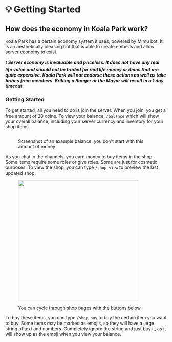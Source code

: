 # 💡 Getting Started

## How does the economy in Koala Park work?

Koala Park has a certain economy system it uses, powered by Mimu bot. It is an aesthetically pleasing bot that is able to create embeds and allow server economy to exist.

❗ _**Server economy is invaluable and priceless. It does not have any real life value and should not be traded for real life money or items that are quite expensive. Koala Park will not endorse these actions as well as take bribes from members. Bribing a Ranger or the Mayor will result in a 1 day timeout.**_

### Getting Started

To get started, all you need to do is join the server. When you join, you get a free amount of 20 coins. To view your balance, `/balance` which will show your overall balance, including your server currency and inventory for your shop items.

<figure><img src="https://i.imgur.com/yNIXEum.png" alt=""><figcaption><p>Screenshot of an example balance, you don’t start with this amount of money</p></figcaption></figure>

As you chat in the channels, you earn money to buy items in the shop. Some items require some roles or give roles. Some are just for cosmetic purposes. To view the shop, you can type `/shop view` to preview the last updated shop.

<figure><img src="https://i.imgur.com/9kZ7ZsA.png" alt="" width="375"><figcaption><p>You can cycle through shop pages with the buttons below</p></figcaption></figure>

To buy these items, you can type `/shop buy` to buy the certain item you want to buy. Some items may be marked as emojis, so they will have a large string of text and numbers. Completely ignore the string and just buy it, as it will show up as the emoji when you view your balance.
